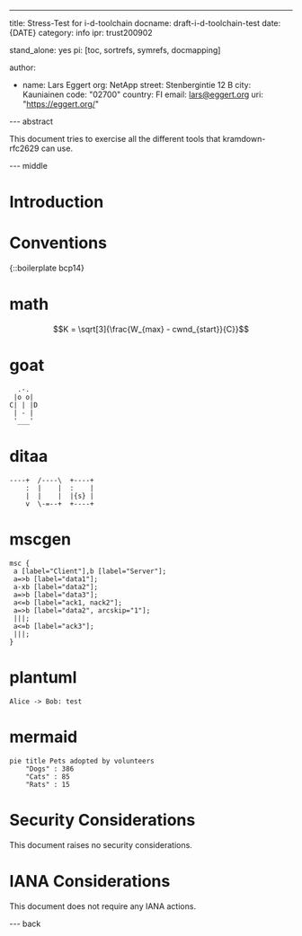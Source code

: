 ---

title: Stress-Test for i-d-toolchain
docname: draft-i-d-toolchain-test
date: {DATE}
category: info
ipr: trust200902

stand_alone: yes
pi: [toc, sortrefs, symrefs, docmapping]

author:

-
  name: Lars Eggert
  org: NetApp
  street: Stenbergintie 12 B
  city: Kauniainen
  code: "02700"
  country: FI
  email: lars@eggert.org
  uri: "https://eggert.org/"

--- abstract

This document tries to exercise all the different tools that kramdown-rfc2629
can use.

--- middle

# Introduction

# Conventions

{::boilerplate bcp14}

# math

~~~ math
K = \sqrt[3]{\frac{W_{max} - cwnd_{start}}{C}}
~~~

# goat

~~~ goat
  .-.
 |o o|
C| | |D
 | - |
 '___'
~~~

# ditaa

~~~ ditaa
----+  /----\  +----+
    :  |    |  :    |
    |  |    |  |{s} |
    v  \-=--+  +----+
~~~

# mscgen

~~~ mscgen
msc {
 a [label="Client"],b [label="Server"];
 a=>b [label="data1"];
 a-xb [label="data2"];
 a=>b [label="data3"];
 a<=b [label="ack1, nack2"];
 a=>b [label="data2", arcskip="1"];
 |||;
 a<=b [label="ack3"];
 |||;
}
~~~

# plantuml

~~~ plantuml-utxt
Alice -> Bob: test
~~~

# mermaid

~~~ mermaid
pie title Pets adopted by volunteers
    "Dogs" : 386
    "Cats" : 85
    "Rats" : 15
~~~

# Security Considerations

This document raises no security considerations.

# IANA Considerations

This document does not require any IANA actions.

--- back
